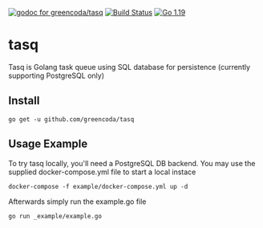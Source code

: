 [![godoc for greencoda/tasq][godoc-badge]][godoc-url]
[![Build Status][actions-badge]][actions-url]
[![Go 1.19](https://img.shields.io/badge/Go-1.19-%2300ADD8?logo=go)](https://golang.org/doc/go1.19)

# tasq

Tasq is Golang task queue using SQL database for persistence (currently supporting PostgreSQL only)

## Install

```shell
go get -u github.com/greencoda/tasq
```

## Usage Example

To try tasq locally, you'll need a PostgreSQL DB backend. You may use the supplied docker-compose.yml file to start a local instace
```shell
docker-compose -f example/docker-compose.yml up -d
```

Afterwards simply run the example.go file
```shell
go run _example/example.go
```

[godoc-badge]: https://pkg.go.dev/badge/github.com/greencoda/tasq
[godoc-url]: https://pkg.go.dev/github.com/greencoda/tasq
[actions-badge]: https://github.com/greencoda/tasq/actions/workflows/test.yml/badge.svg
[actions-url]: https://github.com/greencoda/tasq/actions/workflows/test.yml